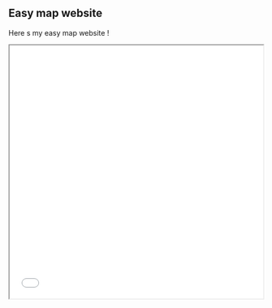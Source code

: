 ## Easy map website

Here s my easy map website ! 
<iframe src="ManausMap.html" height="500" width="500"></iframe>
